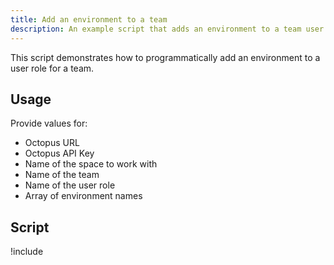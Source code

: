 ```yaml
---
title: Add an environment to a team
description: An example script that adds an environment to a team user role.
---
```


This script demonstrates how to programmatically add an environment to a user role for a team.

## Usage

Provide values for:

- Octopus URL
- Octopus API Key
- Name of the space to work with
- Name of the team
- Name of the user role
- Array of environment names

## Script

!include <add-environment-to-team-scripts>